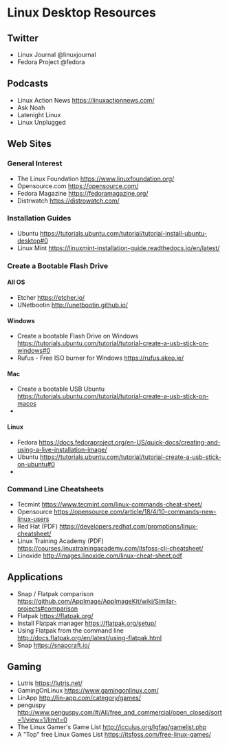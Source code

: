 # Linux Desktop Resources

## Twitter
* Linux Journal     @linuxjournal
* Fedora Project    @fedora

## Podcasts
* Linux Action News       https://linuxactionnews.com/
* Ask Noah
* Latenight Linux
* Linux Unplugged

## Web Sites

### General Interest
* The Linux Foundation      https://www.linuxfoundation.org/
* Opensource.com            https://opensource.com/
* Fedora Magazine           https://fedoramagazine.org/
* Distrwatch                https://distrowatch.com/

### Installation Guides
* Ubuntu            https://tutorials.ubuntu.com/tutorial/tutorial-install-ubuntu-desktop#0
* Linux Mint        https://linuxmint-installation-guide.readthedocs.io/en/latest/

### Create a Bootable Flash Drive

#### All OS
* Etcher                                        https://etcher.io/
* UNetbootin                                    http://unetbootin.github.io/

#### Windows
* Create a bootable Flash Drive on Windows      https://tutorials.ubuntu.com/tutorial/tutorial-create-a-usb-stick-on-windows#0 
* Rufus - Free ISO burner for Windows           https://rufus.akeo.ie/

#### Mac
* Create a bootable USB Ubuntu                  https://tutorials.ubuntu.com/tutorial/tutorial-create-a-usb-stick-on-macos
* 

#### Linux
* Fedora                                        https://docs.fedoraproject.org/en-US/quick-docs/creating-and-using-a-live-installation-image/
* Ubuntu                                        https://tutorials.ubuntu.com/tutorial/tutorial-create-a-usb-stick-on-ubuntu#0
* 

### Command Line Cheatsheets
* Tecmint                         https://www.tecmint.com/linux-commands-cheat-sheet/
* Opensource                      https://opensource.com/article/18/4/10-commands-new-linux-users
* Red Hat (PDF)                   https://developers.redhat.com/promotions/linux-cheatsheet/ 
* Linux Training Academy (PDF)    https://courses.linuxtrainingacademy.com/itsfoss-cli-cheatsheet/ 
* Linoxide                        http://images.linoxide.com/linux-cheat-sheet.pdf

## Applications
* Snap / Flatpak comparison             https://github.com/AppImage/AppImageKit/wiki/Similar-projects#comparison
* Flatpak                               https://flatpak.org/
* Install Flatpak manager               https://flatpak.org/setup/
* Using Flatpak from the command line   http://docs.flatpak.org/en/latest/using-flatpak.html
* Snap                                  https://snapcraft.io/    
  
## Gaming
* Lutris                          https://lutris.net/
* GamingOnLinux                   https://www.gamingonlinux.com/
* LinApp                          http://lin-app.com/category/games/
* penguspy                        http://www.penguspy.com/#/All/free_and_commercial/open_closed/sort=1/view=1/limit=0
* The Linux Gamer's Game List     http://icculus.org/lgfaq/gamelist.php
* A "Top" free Linux Games List     https://itsfoss.com/free-linux-games/
